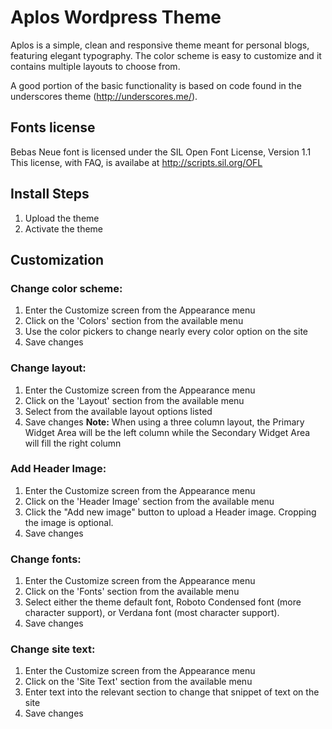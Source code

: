 # Aplos Wordpress Theme

Aplos is a simple, clean and responsive theme meant for personal blogs, featuring elegant typography. The color scheme is easy to customize and it contains multiple layouts to choose from.

A good portion of the basic functionality is based on code found in the underscores theme (http://underscores.me/).

## Fonts license

Bebas Neue font is licensed under the SIL Open Font License, Version 1.1
This license, with FAQ, is availabe at http://scripts.sil.org/OFL

## Install Steps

1. Upload the theme
2. Activate the theme

## Customization

### Change color scheme:
1. Enter the Customize screen from the Appearance menu
2. Click on the 'Colors' section from the available menu
3. Use the color pickers to change nearly every color option on the site
4. Save changes

### Change layout:
1. Enter the Customize screen from the Appearance menu
2. Click on the 'Layout' section from the available menu
3. Select from the available layout options listed
4. Save changes
**Note:** When using a three column layout, the Primary Widget Area will be the left column while the Secondary Widget Area will fill the right column

### Add Header Image:
1. Enter the Customize screen from the Appearance menu
2. Click on the 'Header Image' section from the available menu
3. Click the "Add new image" button to upload a Header image. Cropping the image is optional.
4. Save changes

### Change fonts:
1. Enter the Customize screen from the Appearance menu
2. Click on the 'Fonts' section from the available menu
3. Select either the theme default font, Roboto Condensed font (more character support), or Verdana font (most character support).
4. Save changes

### Change site text:
1. Enter the Customize screen from the Appearance menu
2. Click on the 'Site Text' section from the available menu
3. Enter text into the relevant section to change that snippet of text on the site
4. Save changes
